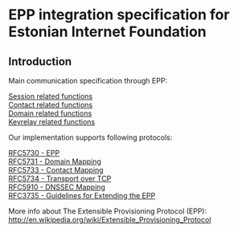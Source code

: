 # EPP integration specification for Estonian Internet Foundation

## Introduction

Main communication specification through EPP:

[Session related functions](session.md)  
[Contact related functions](contact.md)  
[Domain related functions](domain.md)  
[Keyrelay related functions](keyrelay.md)

Our implementation supports following protocols:

[RFC5730 - EPP](http://tools.ietf.org/html/rfc5730)  
[RFC5731 - Domain Mapping](http://tools.ietf.org/html/rfc5731)  
[RFC5733 - Contact Mapping](http://tools.ietf.org/html/rfc5733)  
[RFC5734 - Transport over TCP](http://tools.ietf.org/html/rfc5734)  
[RFC5910 - DNSSEC Mapping](http://tools.ietf.org/html/rfc5910)  
[RFC3735 - Guidelines for Extending the EPP](http://tools.ietf.org/html/rfc3735)

More info about The Extensible Provisioning Protocol (EPP):<br>
http://en.wikipedia.org/wiki/Extensible_Provisioning_Protocol
